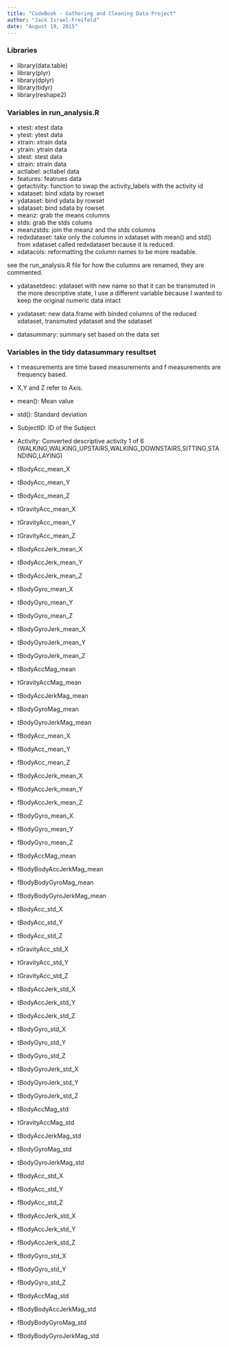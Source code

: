 ```yaml
---
title: "CodeBook - Gathering and Cleaning Data Project"
author: "Jack Israel-Freifeld"
date: "August 19, 2015"
---
```


### Libraries
* library(data.table)
* library(plyr)
* library(dplyr)
* library(tidyr)
* library(reshape2)

### Variables in run_analysis.R  

* xtest: xtest data
* ytest: ytest data
* xtrain: xtrain data
* ytrain: ytrain data
* stest: stest data
* strain: strain data
* actlabel: actlabel data 
* features: featrues data
* getactivity: function to swap the activity_labels with the activity id
* xdataset: bind xdata by rowset
* ydataset: bind ydata by rowset
* sdataset: bind sdata by rowset
* meanz: grab the means columns
* stds: grab the stds colums
* meanzstds: join the meanz and the stds columns
* redxdataset: take only the columns in xdataset with mean() and std() from xdataset
called redxdataset because it is reduced.
* xdatacols: reformatting the column names to be more readable.


see the run_analysis.R file for how the columns are renamed, they are commented.


* ydatasetdesc: ydataset with new name so that it can be transmuted in the more descriptive state, I use a different variable because I wanted to keep the original numeric data intact

* yxdataset: new data.frame with binded columns of the reduced xdataset, transmuted ydataset and the sdataset

* datasummary: summary set based on the data set

### Variables in the tidy datasummary resultset

* t measurements are time based measurements and f measurements are frequency based.
* X,Y and Z refer to Axis.

* mean(): Mean value
* std(): Standard deviation


* SubjectID: ID of the Subject
* Activity: Converted descriptive activity 1 of 6 (WALKING,WALKING_UPSTAIRS,WALKING_DOWNSTAIRS,SITTING,STANDING,LAYING)
* tBodyAcc_mean_X
* tBodyAcc_mean_Y
* tBodyAcc_mean_Z
* tGravityAcc_mean_X
* tGravityAcc_mean_Y
* tGravityAcc_mean_Z
* tBodyAccJerk_mean_X
* tBodyAccJerk_mean_Y
* tBodyAccJerk_mean_Z
* tBodyGyro_mean_X
* tBodyGyro_mean_Y
* tBodyGyro_mean_Z
* tBodyGyroJerk_mean_X
* tBodyGyroJerk_mean_Y
* tBodyGyroJerk_mean_Z
* tBodyAccMag_mean
* tGravityAccMag_mean
* tBodyAccJerkMag_mean
* tBodyGyroMag_mean
* tBodyGyroJerkMag_mean
* fBodyAcc_mean_X
* fBodyAcc_mean_Y
* fBodyAcc_mean_Z
* fBodyAccJerk_mean_X
* fBodyAccJerk_mean_Y
* fBodyAccJerk_mean_Z
* fBodyGyro_mean_X
* fBodyGyro_mean_Y
* fBodyGyro_mean_Z
* fBodyAccMag_mean
* fBodyBodyAccJerkMag_mean
* fBodyBodyGyroMag_mean
* fBodyBodyGyroJerkMag_mean
* tBodyAcc_std_X
* tBodyAcc_std_Y
* tBodyAcc_std_Z
* tGravityAcc_std_X
* tGravityAcc_std_Y
* tGravityAcc_std_Z
* tBodyAccJerk_std_X
* tBodyAccJerk_std_Y
* tBodyAccJerk_std_Z
* tBodyGyro_std_X
* tBodyGyro_std_Y
* tBodyGyro_std_Z
* tBodyGyroJerk_std_X
* tBodyGyroJerk_std_Y
* tBodyGyroJerk_std_Z
* tBodyAccMag_std
* tGravityAccMag_std
* tBodyAccJerkMag_std
* tBodyGyroMag_std
* tBodyGyroJerkMag_std
* fBodyAcc_std_X
* fBodyAcc_std_Y
* fBodyAcc_std_Z
* fBodyAccJerk_std_X
* fBodyAccJerk_std_Y
* fBodyAccJerk_std_Z
* fBodyGyro_std_X
* fBodyGyro_std_Y
* fBodyGyro_std_Z
* fBodyAccMag_std
* fBodyBodyAccJerkMag_std
* fBodyBodyGyroMag_std
* fBodyBodyGyroJerkMag_std


